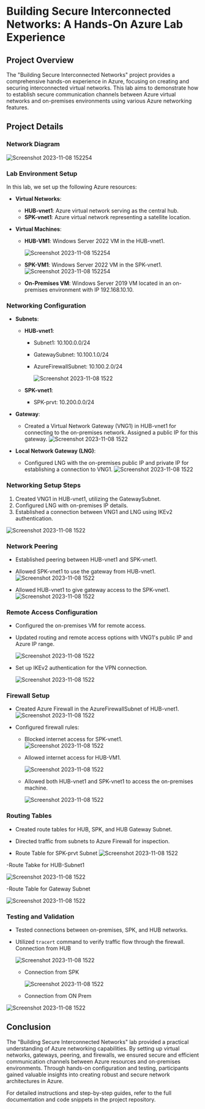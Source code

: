 # Building Secure Interconnected Networks: A Hands-On Azure Lab Experience

## Project Overview
The "Building Secure Interconnected Networks" project provides a comprehensive hands-on experience in Azure, focusing on creating and securing interconnected virtual networks. This lab aims to demonstrate how to establish secure communication channels between Azure virtual networks and on-premises environments using various Azure networking features.

## Project Details

### Network Diagram

![Screenshot 2023-11-08 152254](https://github.com/Saurabh-Bhargav/Azure-VNet-Connectivity-with-On-Premises/blob/main/Images/NetworkDaigram.png)



### Lab Environment Setup
In this lab, we set up the following Azure resources:

- **Virtual Networks**:
  - **HUB-vnet1**: Azure virtual network serving as the central hub.
  - **SPK-vnet1**: Azure virtual network representing a satellite location.

- **Virtual Machines**:
  - **HUB-VM1**: Windows Server 2022 VM in the HUB-vnet1.
    
    ![Screenshot 2023-11-08 152254](https://github.com/Saurabh-Bhargav/Azure-VNet-Connectivity-with-On-Premises/blob/main/Images/HUbVMDetails.png)
    
  - **SPK-VM1**: Windows Server 2022 VM in the SPK-vnet1.
    ![Screenshot 2023-11-08 152254](https://github.com/Saurabh-Bhargav/Azure-VNet-Connectivity-with-On-Premises/blob/main/Images/SPKVM1_Details.png)
  - **On-Premises VM**: Windows Server 2019 VM located in an on-premises environment with IP 192.168.10.10.

### Networking Configuration
- **Subnets**:
  - **HUB-vnet1**:
    - Subnet1: 10.100.0.0/24
    - GatewaySubnet: 10.100.1.0/24
    - AzureFirewallSubnet: 10.100.2.0/24
   
      ![Screenshot 2023-11-08 1522](https://github.com/Saurabh-Bhargav/Azure-VNet-Connectivity-with-On-Premises/blob/main/Images/HUBVnet1_SubnetDetails.png)

  - **SPK-vnet1**:
    - SPK-prvt: 10.200.0.0/24
 
- **Gateway**:
  - Created a Virtual Network Gateway (VNG1) in HUB-vnet1 for connecting to the on-premises network. Assigned a public IP for this gateway.
    ![Screenshot 2023-11-08 1522](https://github.com/Saurabh-Bhargav/Azure-VNet-Connectivity-with-On-Premises/blob/main/Images/VNG1Configuration.png)

- **Local Network Gateway (LNG)**:
  - Configured LNG with the on-premises public IP and private IP for establishing a connection to VNG1.
![Screenshot 2023-11-08 1522](https://github.com/Saurabh-Bhargav/Azure-VNet-Connectivity-with-On-Premises/blob/main/Images/LNGDetails.png)

### Networking Setup Steps
1. Created VNG1 in HUB-vnet1, utilizing the GatewaySubnet.
2. Configured LNG with on-premises IP details.
3. Established a connection between VNG1 and LNG using IKEv2 authentication.

![Screenshot 2023-11-08 1522](https://github.com/Saurabh-Bhargav/Azure-VNet-Connectivity-with-On-Premises/blob/main/Images/Connection.png)

### Network Peering
- Established peering between HUB-vnet1 and SPK-vnet1.
- Allowed SPK-vnet1 to use the gateway from HUB-vnet1.
  ![Screenshot 2023-11-08 1522](https://github.com/Saurabh-Bhargav/Azure-VNet-Connectivity-with-On-Premises/blob/main/Images/PeeringDetailsSPKtoHUB.png)

- Allowed HUB-vnet1 to give gateway access to the SPK-vnet1.
![Screenshot 2023-11-08 1522](https://github.com/Saurabh-Bhargav/Azure-VNet-Connectivity-with-On-Premises/blob/main/Images/PeeringDetailsHUbtoSPk.png)


### Remote Access Configuration
- Configured the on-premises VM for remote access.
- Updated routing and remote access options with VNG1's public IP and Azure IP range.
  
  ![Screenshot 2023-11-08 1522](https://github.com/Saurabh-Bhargav/Azure-VNet-Connectivity-with-On-Premises/blob/main/Images/ONPremRouteInstallation.png)
  
- Set up IKEv2 authentication for the VPN connection.
  
  ![Screenshot 2023-11-08 1522](https://github.com/Saurabh-Bhargav/Azure-VNet-Connectivity-with-On-Premises/blob/main/Images/ONPremIKEv2Conf.png)
  
### Firewall Setup
- Created Azure Firewall in the AzureFirewallSubnet of HUB-vnet1.
 ![Screenshot 2023-11-08 1522](https://github.com/Saurabh-Bhargav/Azure-VNet-Connectivity-with-On-Premises/blob/main/Images/FWConf.png)
  
- Configured firewall rules:
  - Blocked internet access for SPK-vnet1.
 ![Screenshot 2023-11-08 1522](https://github.com/Saurabh-Bhargav/Azure-VNet-Connectivity-with-On-Premises/blob/main/Images/FWruleforSPK.png)
    
  - Allowed internet access for HUB-VM1.
    
     ![Screenshot 2023-11-08 1522](https://github.com/Saurabh-Bhargav/Azure-VNet-Connectivity-with-On-Premises/blob/main/Images/FWruleforHUB.png)
    
  - Allowed both HUB-vnet1 and SPK-vnet1 to access the on-premises machine.

     ![Screenshot 2023-11-08 1522](https://github.com/Saurabh-Bhargav/Azure-VNet-Connectivity-with-On-Premises/blob/main/Images/FWRuleforhubGW.png)

### Routing Tables
- Created route tables for HUB, SPK, and HUB Gateway Subnet.

- Directed traffic from subnets to Azure Firewall for inspection.
  
 - Route Table for SPK-prvt Subnet
  ![Screenshot 2023-11-08 1522](https://github.com/Saurabh-Bhargav/Azure-VNet-Connectivity-with-On-Premises/blob/main/Images/RTSPK_RouteTable.png)

-Route Tabke for HUB-Subnet1

  ![Screenshot 2023-11-08 1522](https://github.com/Saurabh-Bhargav/Azure-VNet-Connectivity-with-On-Premises/blob/main/Images/RTHUB.png)
  
-Route Table for Gateway Subnet

  ![Screenshot 2023-11-08 1522](https://github.com/Saurabh-Bhargav/Azure-VNet-Connectivity-with-On-Premises/blob/main/Images/RTHUBGW.png)

### Testing and Validation
- Tested connections between on-premises, SPK, and HUB networks.
- Utilized `tracert` command to verify traffic flow through the firewall.
  Connection from HUB 
  
  ![Screenshot 2023-11-08 1522](https://github.com/Saurabh-Bhargav/Azure-VNet-Connectivity-with-On-Premises/blob/main/Images/TracertfromHUBtoOther.png)

  - Connection from SPK
    
    ![Screenshot 2023-11-08 1522](https://github.com/Saurabh-Bhargav/Azure-VNet-Connectivity-with-On-Premises/blob/main/Images/TracertfromSPKtoother.png)
  
  - Connection from ON Prem

 ![Screenshot 2023-11-08 1522](https://github.com/Saurabh-Bhargav/Azure-VNet-Connectivity-with-On-Premises/blob/main/Images/TracertfromONPremToHUBVM1.png)   
  
  

## Conclusion
The "Building Secure Interconnected Networks" lab provided a practical understanding of Azure networking capabilities. By setting up virtual networks, gateways, peering, and firewalls, we ensured secure and efficient communication channels between Azure resources and on-premises environments. Through hands-on configuration and testing, participants gained valuable insights into creating robust and secure network architectures in Azure.

For detailed instructions and step-by-step guides, refer to the full documentation and code snippets in the project repository.


